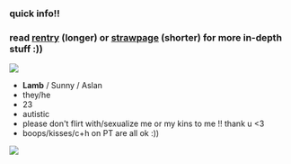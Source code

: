 ### quick info!!
### read [**rentry**](https://rentry.co/soft0lamb) (longer) or [**strawpage**](https://aslan.straw.page) (shorter) for more in-depth stuff :))

 ![](https://images-wixmp-ed30a86b8c4ca887773594c2.wixmp.com/f/e0b22fa2-60af-40df-ad63-751d66b97a8a/d5919c0-4bbdedf4-00e3-4e76-8e8c-35949da2d542.png/v1/fill/w_99,h_56,strp/important_to_be_nice_stamp_by_southrobin_d5919c0-fullview.png?token=eyJ0eXAiOiJKV1QiLCJhbGciOiJIUzI1NiJ9.eyJzdWIiOiJ1cm46YXBwOjdlMGQxODg5ODIyNjQzNzNhNWYwZDQxNWVhMGQyNmUwIiwiaXNzIjoidXJuOmFwcDo3ZTBkMTg4OTgyMjY0MzczYTVmMGQ0MTVlYTBkMjZlMCIsIm9iaiI6W1t7ImhlaWdodCI6Ijw9NTYiLCJwYXRoIjoiXC9mXC9lMGIyMmZhMi02MGFmLTQwZGYtYWQ2My03NTFkNjZiOTdhOGFcL2Q1OTE5YzAtNGJiZGVkZjQtMDBlMy00ZTc2LThlOGMtMzU5NDlkYTJkNTQyLnBuZyIsIndpZHRoIjoiPD05OSJ9XV0sImF1ZCI6WyJ1cm46c2VydmljZTppbWFnZS5vcGVyYXRpb25zIl19.QQZHvHPWUf7PUCCK0_iXwN2_xgKbrXVANhXeS1_B65U)

- **Lamb** / Sunny / Aslan
- they/he
- 23
- autistic
- please don't flirt with/sexualize me or my kins to me !! thank u <3
- boops/kisses/c+h on PT are all ok :)) 


 ![](https://enchantments.carrd.co/assets/images/gallery14/ea8df549.gif?v=f7e29c86)




